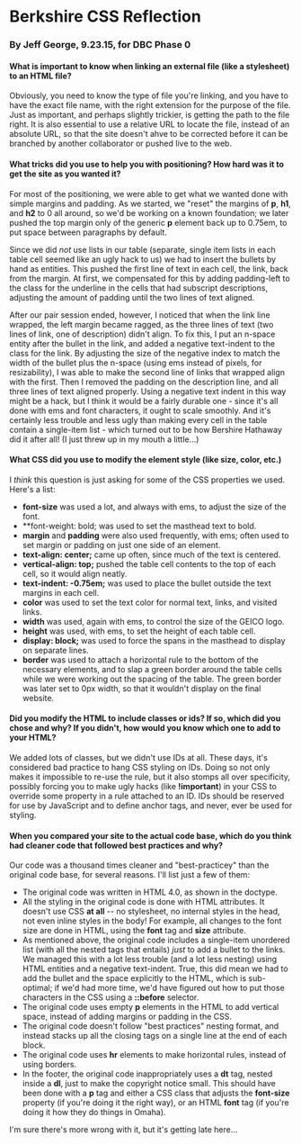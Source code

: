 # Berkshire CSS Reflection
### By Jeff George, 9.23.15, for DBC Phase 0

#### What is important to know when linking an external file (like a stylesheet) to an HTML file?

Obviously, you need to know the type of file you're linking, and you have to have the exact file name, with the right extension for the purpose of the file. Just as important, and perhaps slightly trickier, is getting the path to the file right. It is also essential to use a relative URL to locate the file, instead of an absolute URL, so that the site doesn't ahve to be corrected before it can be branched by another collaborator or pushed live to the web.

#### What tricks did you use to help you with positioning? How hard was it to get the site as you wanted it?

For most of the positioning, we were able to get what we wanted done with simple margins and padding. As we started, we "reset" the margins of **p**, **h1**, and **h2** to 0 all around, so we'd be working on a known foundation; we later pushed the top margin only of the generic **p** element back up to 0.75em, to put space between paragraphs by default.

Since we did _not_ use lists in our table (separate, single item lists in each table cell seemed like an ugly hack to us) we had to insert the bullets by hand as entities. This pushed the first line of text in each cell, the link, back from the margin. At first, we compensated for this by adding padding-left to the class for the underline in the cells that had subscript descriptions, adjusting the amount of padding until the two lines of text aligned.

After our pair session ended, however, I noticed that when the link line wrapped, the left margin became ragged, as the three lines of text (two lines of link, one of description) didn't align. To fix this, I put an n-space entity after the bullet in the link, and added a negative text-indent to the class for the link. By adjusting the size of the negative index to match the width of the bullet plus the n-space (using ems instead of pixels, for resizability), I was able to make the second line of links that wrapped align with the first. Then I removed the padding on the description line, and all three lines of text aligned properly. Using a negative text indent in this way might be a hack, but I think it would be a fairly durable one - since it's all done with ems and font characters, it ought to scale smoothly. And it's certainly less trouble and less ugly than making every cell in the table contain a single-item list - which turned out to be how Bershire Hathaway did it after all! (I just threw up in my mouth a little...)


#### What CSS did you use to modify the element style (like size, color, etc.)

I _think_ this question is just asking for some of the CSS properties we used. Here's a list:
* **font-size** was used a lot, and always with ems, to adjust the size of the font.
* **font-weight: bold; was used to set the masthead text to bold.
* **margin** and **padding** were also used frequently, with ems; often used to set margin or padding on just one side of an element.
* **text-align: center;** came up often, since much of the text is centered.
* **vertical-align: top;** pushed the table cell contents to the top of each cell, so it would align neatly.
* **text-indent: -0.75em;** was used to place the bullet outside the text margins in each cell.
* **color** was used to set the text color for normal text, links, and visited links.
* **width** was used, again with ems, to control the size of the GEICO logo.
* **height** was used, with ems, to set the height of each table cell.
* **display: block;** was used to force the spans in the masthead to display on separate lines.
* **border** was used to attach a horizontal rule to the bottom of the necessary elements, and to slap a green border around the table cells while we were working out the spacing of the table. The green border was later set to 0px width, so that it wouldn't display on the final website.


#### Did you modify the HTML to include classes or ids? If so, which did you chose and why? If you didn't, how would you know which one to add to your HTML?

We added lots of classes, but we didn't use IDs at all. These days, it's considered bad practice to hang CSS styling on IDs. Doing so not only makes it impossible to re-use the rule, but it also stomps all over specificity, possibly forcing you to make ugly hacks (like **!important**) in your CSS to override some property in a rule attached to an ID. IDs should be reserved for use by JavaScript and to define anchor tags, and never, ever be used for styling.


#### When you compared your site to the actual code base, which do you think had cleaner code that followed best practices and why?

Our code was a thousand times cleaner and "best-practicey" than the original code base, for several reasons. I'll list just a few of them:
* The original code was written in HTML 4.0, as shown in the doctype.
* All the styling in the original code is done with HTML attributes. It doesn't use CSS **at all** -- no stylesheet, no internal styles in the head, not even inline styles in the body! For example, all changes to the font size are done in HTML, using the **font** tag and **size** attribute.
* As mentioned above, the original code includes a single-item unordered list (with all the nested tags that entails) _just_ to add a bullet to the links. We managed this with a lot less trouble (and a lot less nesting) using HTML entities and a negative text-indent. True, this did mean we had to add the bullet and the space explicitly to the HTML, which is sub-optimal; if we'd had more time, we'd have figured out how to put those characters in the CSS using a **::before** selector.
* The original code uses empty **p** elements in the HTML to add vertical space, instead of adding margins or padding in the CSS.
* The original code doesn't follow "best practices" nesting format, and instead stacks up all the closing tags on a single line at the end of each block.
* The original code uses **hr** elements to make horizontal rules, instead of using borders.
* In the footer, the original code inappropriately uses a **dt** tag, nested inside a **dl**, just to make the copyright notice small. This should have been done with a **p** tag and either a CSS class that adjusts the **font-size** property (if you're doing it the right way), or an HTML **font** tag (if you're doing it how they do things in Omaha).

I'm sure there's more wrong with it, but it's getting late here...